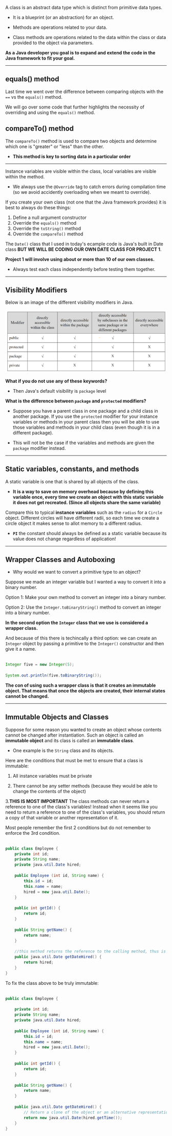 A class is an abstract data type which is distinct from primitive data types.

- It is a blueprint (or an abstraction) for an object.

- Methods are operations related to your data.

- Class methods are operations related to the data within the class or data provided to the object via parameters.

**As a Java developer you goal is to expand and extend the code in the Java framework to fit your goal.**

---

## equals() method

Last time we went over the difference between comparing objects with the `==` vs the `equals()` method.

We will go over some code that further highlights the necessity of overriding and using the `equals()` method.

## compareTo() method

The `compareTo()` method is used to compare two objects and determine which one is "greater" or "less" than the other.

- **This method is key to sorting data in a particular order**

---

Instance variables are visible within the class, local variables are visible within the method.

- We always use the `@Override` tag to catch errors during compilation time (so we avoid accidently overloading when we meant to override).

If you create your own class (not one that the Java framework provides) it is best to always do these things:

1. Define a null argument constructor
2. Override the `equals()` method
3. Override the `toString()` method
4. Override the `compareTo()` method

The `Date()` class that I used in today's ecample code is Java's built in Date class **BUT WE WILL BE CODING OUR OWN DATE CLASS FOR PROJECT 1**.

**Project 1 will involve using about or more than 10 of our own classes.**

- Always test each class independently before testing them together.

---

## Visibility Modifiers

Below is an image of the different visibility modifiers in Java.

![Visibility Modifiers](media/visibility_modifier_table.png)

**What if you do not use any of these keywords?**

- Then Java's default visibility is `package` level

**What is the difference between `package` and `protected` modifiers?**

- Suppose you have a parent class in one package and a child class in another package. If you use the `protected` modifier for your instance variables or methods in your parent class then you will be able to use those variables and methods in your child class (even though it is in a different package).

- This will not be the case if the variables and methods are given the `package` modifier instead.

---

## Static variables, constants, and methods

A static variable is one that is shared by all objects of the class.

- **It is a way to save on memory overhead because by defining this variable once, every time we create an object with this static variable it does not get recreated. (Since all objects share the same variable)**

Compare this to typical **instance variables** such as the `radius` for a `Circle` object. Different circles will have different radii, so each time we create a circle object it makes sense to allot memory to a different radius.

- **`PI`** the constant should always be defined as a static variable because its value does not change regardless of application!

---

## Wrapper Classes and Autoboxing

- Why would we want to convert a primitive type to an object?

Suppose we made an integer variable but I wanted a way to convert it into a binary number.

Option 1: Make your own method to convert an integer into a binary number.

Option 2: Use the `Integer.toBinaryString()` method to convert an integer into a binary number.

**In the second option the `Integer` class that we use is considered a wrapper class.**

And because of this there is techincally a third option: we can create an `Integer` object by passing a primitive to the `Integer()` constructor and then give it a name.

```java

Integer five = new Integer(5);

System.out.println(five.toBinaryString());

```

**The con of using such a wrapper class is that it creates an immutable object. That means that once the objects are created, their internal states cannot be changed.**

---

## Immutable Objects and Classes

Suppose for some reason you wanted to create an object whose contents cannot be changed after instantiation. Such an object is called an **immutable object** and its class is called an **immutable class**.

- One example is the `String` class and its objects.

Here are the conditions that must be met to ensure that a class is immutable:

1. All instance variables must be private

2. There cannot be any setter methods (because they would be able to change the contents of the object)

3.**THIS IS MOST IMPORTANT** The class methods can never return a reference to one of the class's variables! Instead when it seems like you need to return a reference to one of the class's variables, you should return a copy of that variable or another representation of it.

Most people remember the first 2 conditions but do not remember to enforce the 3rd condition.

```java

public class Employee {
    private int id;
    private String name;
    private java.util.Date hired;
    
    public Employee (int id, String name) {
        this.id = id;
        this.name = name;
        hired = new java.util.Date();
    }
    
    public int getId() {
        return id;
    }
    
    public String getName() {
        return name;
    }

    //this method returns the reference to the calling method, thus is mutable.
    public java.util.Date getDateHired() {
        return hired;
    }
}

```

To fix the class above to be truly immutable:

```java

public class Employee {
    
    private int id;
    private String name;
    private java.util.Date hired;
    
    public Employee (int id, String name) {
        this.id = id;
        this.name = name;
        hired = new java.util.Date();
    }
    
    public int getId() {
        return id;
    }
    
    public String getName() {
        return name;
    }

    public java.util.Date getDateHired() {
        // Return a clone of the object or an alternative representation of it.
        return new java.util.Date(hired.getTime());
    }
}

```